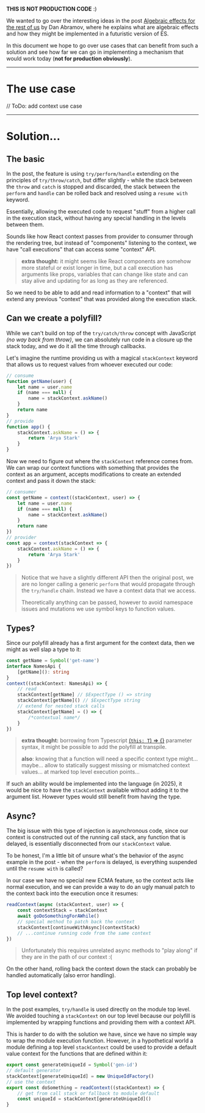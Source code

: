 **THIS IS NOT PRODUCTION CODE** :)

We wanted to go over the interesting ideas in the post [Algebraic effects for the rest of us](https://overreacted.io/algebraic-effects-for-the-rest-of-us/) by Dan Abramov, where he explains what are algebraic effects and how they might be implemented in a futuristic version of ES.

In this document we hope to go over use cases that can benefit from such a solution and see how far we can go in implementing a mechanism that would work today (**not for production obviously**).

---

# The use case

// ToDo: add context use case

---

# Solution...

## The basic

In the post, the feature is using `try/perform/handle` extending on the principles of `try/throw/catch`, but differ slightly - while the stack between the `throw` and `catch` is stopped and discarded, the stack between the `perform` and `handle` can be rolled back and resolved using a `resume with` keyword.

Essentially, allowing the executed code to request "stuff" from a higher call in the execution stack, without having any special handling in the levels between them.

Sounds like how React context passes from provider to consumer through the rendering tree, but instead of "components" listening to the context, we have "call executions" that can access some "context" API.

> **extra thought:** it might seems like React components are somehow more stateful or exist longer in time, but a call execution has arguments like props, variables that can change like state and can stay alive and updating for as long as they are referenced.

So we need to be able to add and read information to a "context" that will extend any previous "context" that was provided along the execution stack.

## Can we create a polyfill?

While we can't build on top of the `try/catch/throw` concept with JavaScript _(no way back from throw)_, we can absolutely run code in a closure up the stack today, and we do it all the time through callbacks.

Let's imagine the runtime providing us with a magical `stackContext` keyword that allows us to request values from whoever executed our code:

```js
// consume
function getName(user) {
    let name = user.name
    if (name === null) {
        name = stackContext.askName()
    }
    return name
}
// provide
function app() {
    stackContext.askName = () => {
        return 'Arya Stark'
    }
}
```

Now we need to figure out where the `stackContext` reference comes from. We can wrap our context functions with something that provides the context as an argument, accepts modifications to create an extended context and pass it down the stack:

```js
// consumer
const getName = context((stackContext, user) => {
    let name = user.name
    if (name === null) {
        name = stackContext.askName()
    }
    return name
})
// provider
const app = context(stackContext => {
    stackContext.askName = () => {
        return 'Arya Stark'
    }
})
```

> Notice that we have a slightly different API then the original post, we are no longer calling a generic `perform` that would propagate through the `try/handle` chain. Instead we have a context data that we access.
>
> Theoretically anything can be passed, however to avoid namespace issues and mutations we use symbol keys to function values.

## Types?

Since our polyfill already has a first argument for the context data, then we might as well slap a type to it:

```ts
const getName = Symbol('get-name')
interface NamesApi {
    [getName](): string
}
context((stackContext: NamesApi) => {
    // read
    stackContext[getName] // $ExpectType () => string
    stackContext[getName]() // $ExpectType string
    // extend for nested stack calls
    stackContext[getName] = () => {
        /*contextual name*/
    }
})
```

> **extra thought:** borrowing from Typescript [(`this: T`) => {}](https://www.typescriptlang.org/docs/handbook/functions.html#this-parameters) parameter syntax, it might be possible to add the polyfill at transpile.
>
> **also**: knowing that a function will need a specific context type might... maybe... allow to statically suggest missing or mismatched context values... at marked top level execution points...

If such an ability would be implemented into the language (in 2025), it would be nice to have the `stackContext` available without adding it to the argument list. However types would still benefit from having the type.

## Async?

The big issue with this type of injection is asynchronous code, since our context is constructed out of the running call stack, any function that is delayed, is essentially disconnected from our `stackContext` value.

To be honest, I'm a little bit of unsure what's the behavior of the async example in the post - when the `perform` is delayed, is everything suspended until the `resume with` is called?

In our case we have no special new ECMA feature, so the context acts like normal execution, and we can provide a way to do an ugly manual patch to the context back into the execution once it resumes:

```js
readContext(async (stackContext, user) => {
    const contextStack = stackContext
    await goDoSomethingForAWhile()
    // special method to patch back the context
    stackContext[continueWithAsync](contextStack)
    // ...continue running code from the same context
})
```

> Unfortunately this requires unrelated async methods to "play along" if they are in the path of our context :(

On the other hand, rolling back the context down the stack can probably be handled automatically (also error handling).

## Top level context?

In the post examples, `try/handle` is used directly on the module top level. We avoided touching a `stackContext` on our top level because our polyfill is implemented by wrapping functions and providing them with a context API.

This is harder to do with the solution we have, since we have no simple way to wrap the module execution function. However, in a hypothetical world a module defining a top level `stackContext` could be used to provide a default value context for the functions that are defined within it:

```js
export const generateUniqueId = Symbol('gen-id')
// default generator
stackContext[generateUniqueId] = new UniqueIdFactory()
// use the context
export const doSomething = readContext((stackContext) => {
    // get from call stack or fallback to module default
    const uniqueId = stackContext[generateUniqueId]()
}
```
